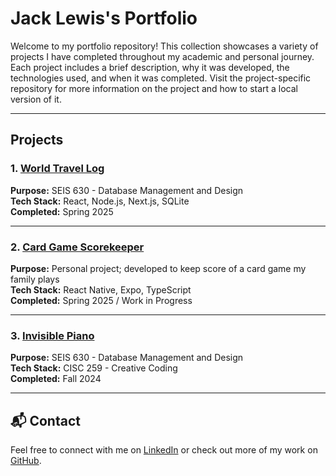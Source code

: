 # Jack Lewis's Portfolio

Welcome to my portfolio repository! This collection showcases a variety of projects I have completed throughout my academic and personal journey. Each project includes a brief description, why it was developed, the technologies used, and when it was completed. Visit the project-specific repository for more information on the project and how to start a local version of it.

---

## Projects

### 1. [World Travel Log](link-to-project-1)
**Purpose:** SEIS 630 - Database Management and Design  
**Tech Stack:** React, Node.js, Next.js, SQLite  
**Completed:** Spring 2025  

---

### 2. [Card Game Scorekeeper](link-to-project-1)
**Purpose:** Personal project; developed to keep score of a card game my family plays   
**Tech Stack:** React Native, Expo, TypeScript  
**Completed:** Spring 2025 / Work in Progress  

---

### 3. [Invisible Piano](link-to-project-1)
**Purpose:** SEIS 630 - Database Management and Design  
**Tech Stack:** CISC 259 - Creative Coding  
**Completed:** Fall 2024  

---

## 📬 Contact

Feel free to connect with me on [LinkedIn](https://www.linkedin.com) or check out more of my work on [GitHub](https://github.com/your-username).

